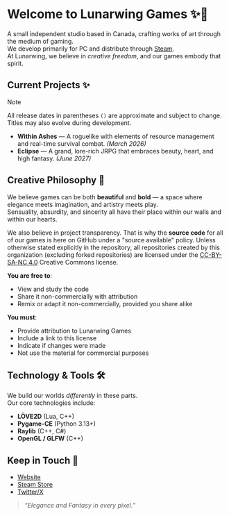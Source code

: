 # Welcome to Lunarwing Games ✨🌙

A small independent studio based in Canada, crafting works of art through the medium of gaming. \
We develop primarily for PC and distribute through [Steam](https://store.steampowered.com). \
At Lunarwing, we believe in *creative freedom*, and our games embody that spirit.

## Current Projects ✨

> [!NOTE]
> All release dates in parentheses `()` are approximate and subject to change.  
> Titles may also evolve during development.

- **Within Ashes** — A roguelike with elements of resource management and real-time survival combat. *(March 2026)*  
- **Eclipse** — A grand, lore-rich JRPG that embraces beauty, heart, and high fantasy. *(June 2027)*  

## Creative Philosophy 🌌
We believe games can be both **beautiful** and **bold** — a space where elegance meets imagination, and artistry meets play.  
Sensuality, absurdity, and sincerity all have their place within our walls and within our hearts.

We also believe in project transparency. That is why the **source code** for all of our games is here on GitHub under a "source available" policy. Unless otherwise stated explicitly in the repository, all repositories created by this organization (excluding forked repositories) are licensed under the [CC-BY-SA-NC 4.0](https://creativecommons.org/licenses/by-nc-sa/4.0/) Creative Commons license.

**You are free to**:
- View and study the code
- Share it non-commercially with attribution
- Remix or adapt it non-commercially, provided you share alike

**You must**:
- Provide attribution to Lunarwing Games
- Include a link to this license
- Indicate if changes were made
- Not use the material for commercial purposes
<!-- This is an eternal committment, by the way. CC cannot be revoked for any repos made while this is active -->

## Technology & Tools 🛠️
We build our worlds *differently* in these parts.  
Our core technologies include:
- **LÖVE2D** (Lua, C++)  
- **Pygame-CE** (Python 3.13+)  
- **Raylib** (C++, C#)  
- **OpenGL / GLFW** (C++)

## Keep in Touch 👋
- [Website](https://lunarwing-games.github.io/)  
- [Steam Store]()  
- [Twitter/X]()  

> *“Elegance and Fantasy in every pixel.”*
